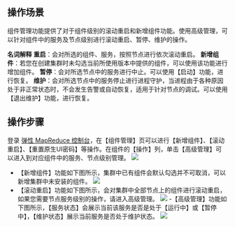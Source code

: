 ## 操作场景
组件管理功能提供了对于组件级别的滚动重启和新增组件功能。使用高级管理，可以针对组件中的服务及节点级别进行滚动重启、暂停、维护的操作。

**名词解释**
**重启**：会对所选的组件、服务，按照节点进行依次滚动重启。
**新增组件**：若您在创建集群时未勾选当前所使用版本中提供的组件，可以使用该功能进行增加组件。
**暂停**：会对所选节点中的服务进行中止。可以使用【启动】功能，进行恢复。
**维护**：会对所选节点中的服务停止进行进程守护，当进程由于各种原因处于非正常状态时，不会发生告警或自动恢复，适用于针对节点的调试。可以使用【退出维护】功能，进行恢复。

##  操作步骤
登录 [弹性 MapReduce 控制台](https://console.cloud.tencent.com/emr)，在【组件管理】页可以进行【新增组件】、【滚动重启】、【重置原生UI密码】等操作。在组件的【操作】列，单击【高级管理】可以进入到对应组件中的服务、节点级别管理。
 ![](https://main.qcloudimg.com/raw/47148a6f8674d39f62fac973403749dd.png)
 - 【新增组件】功能如下图所示，集群中已有组件会默认勾选并不可取消，可以新增集群中未安装的组件。
![](https://main.qcloudimg.com/raw/6f74a5f315b4f4cd2d60a08ae52d567d.png)
 - 【滚动重启】功能如下图所示，会对集群中全部节点上的组件进行滚动重启，如果您需要节点服务级别的操作，请进入高级管理。
![](https://main.qcloudimg.com/raw/b3aaaf221a63c280945540b3c389ffb0.png)
 -【高级管理】功能如下图所示，【服务状态】会展示当前该服务是否是处于【运行中】或【暂停中】，【维护状态】展示当前服务是否处于维护状态。
![](https://main.qcloudimg.com/raw/e9661b8b4319af0461745d0112267b2e.png)

 

